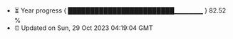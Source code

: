 - ⏳ Year progress { ████████████████████████▁▁▁▁▁▁ } 82.52 %
- ⏰ Updated on Sun, 29 Oct 2023 04:19:04 GMT

